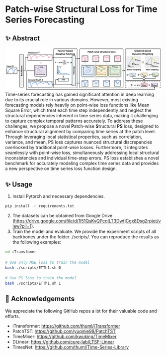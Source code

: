 # Patch-wise Structural Loss for Time Series Forecasting


## :sparkles: Abstract
![model](PS_Loss.png)
Time-series forecasting has gained significant attention in deep learning due to its crucial role in various domains. 
However, most existing forecasting models rely heavily on point-wise loss functions like Mean Square Error, which treat each time step independently and neglect the structural dependencies inherent in time series data, making it challenging to capture complex temporal patterns accurately.
To address these challenges, we propose a novel **P**atch-wise **S**tructural **PS** loss, designed to enhance structural alignment by comparing time series at the patch level. Through leveraging local statistical properties, such as correlation, variance, and mean, PS loss captures nuanced structural discrepancies overlooked by traditional point-wise losses. Furthermore, it integrates seamlessly with point-wise loss, simultaneously addressing local structural inconsistencies and individual time-step errors.
PS loss establishes a novel benchmark for accurately modeling complex time series data and provides a new perspective on time series loss function design.


## :sparkles: Usage

1. Install Pytorch and necessary dependencies.
```Bash
pip install -r requirements.txt
```
2. The datasets can be obtained from Google Drive (https://drive.google.com/file/d/1l51QsKvQPcqILT3DwfjCgx8Dsg2rpjot/view?pli=1).
3. Train the model and evaluate. We provide the experiment scripts of all backbones under the folder ./scripts/. You can reproduce the results as the following examples:
```Bash
cd iTransfomer

# Use only MSE loss to train the model
bash ./scripts/ETTh1.sh 0

# Use PS loss to train the model
bash ./scripts/ETTh1.sh 1
```

## :sparkling_heart: Acknowledgements

We appreciate the following GitHub repos a lot for their valuable code and efforts.

- iTransformer: https://github.com/thuml/iTransformer
- PatchTST: https://github.com/yuqinie98/PatchTST
- TimeMixer: https://github.com/kwuking/TimeMixer
- DLinear: https://github.com/cure-lab/LTSF-Linear
- TimesNet: https://github.com/thuml/Time-Series-Library
